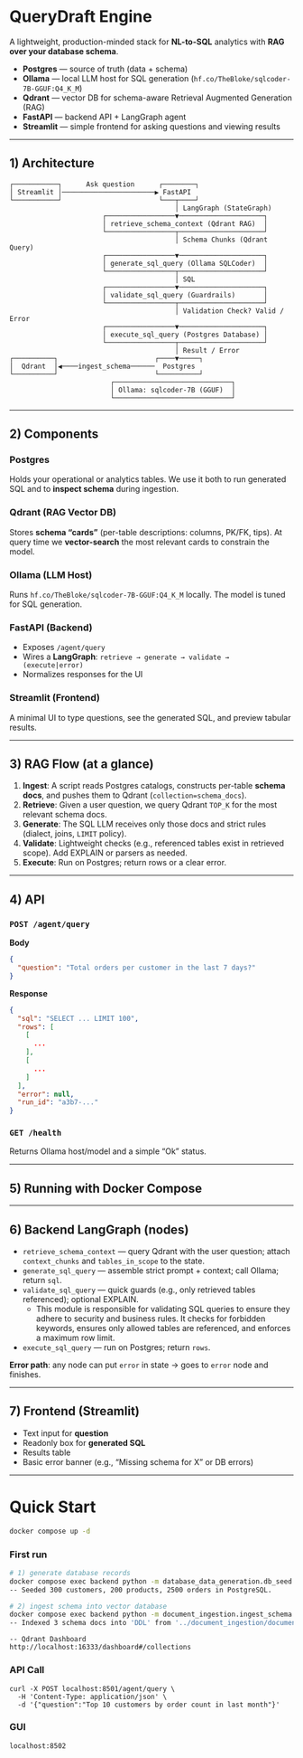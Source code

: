 # QueryDraft Engine

A lightweight, production-minded stack for **NL-to-SQL** analytics with **RAG over your database schema**.

* **Postgres** — source of truth (data + schema)
* **Ollama** — local LLM host for SQL generation (`hf.co/TheBloke/sqlcoder-7B-GGUF:Q4_K_M`)
* **Qdrant** — vector DB for schema-aware Retrieval Augmented Generation (RAG)
* **FastAPI** — backend API + LangGraph agent
* **Streamlit** — simple frontend for asking questions and viewing results

---

## 1) Architecture

```
┌───────────┐      Ask question      ┌────────┐
│ Streamlit │───────────────────────▶ FastAPI  
└───────────┘                        └───┬────┘
                                         │ LangGraph (StateGraph)
                       ┌─────────────────▼─────────────────────┐
                       │ retrieve_schema_context (Qdrant RAG)  │
                       └─────────────────┬─────────────────────┘
                                         │ Schema Chunks (Qdrant Query)
                       ┌─────────────────▼─────────────────────┐
                       │ generate_sql_query (Ollama SQLCoder)  │
                       └─────────────────┬─────────────────────┘
                                         │ SQL
                       ┌─────────────────▼─────────────────────┐
                       │ validate_sql_query (Guardrails)       │
                       └─────────────────┬─────────────────────┘
                                         │ Validation Check? Valid / Error
                       ┌─────────────────▼─────────────────────┐
                       │ execute_sql_query (Postgres Database) │
                       └─────────────────┬─────────────────────┘
                                         │ Result / Error
┌──────────┐                        ┌────▼─────┐
│  Qdrant  │◀────ingest_schema──────  Postgres 
└──────────┘                        └──────────┘
                         ┌─────────────────────────────┐
                         │ Ollama: sqlcoder-7B (GGUF)  │
                         └─────────────────────────────┘
```

---

## 2) Components

### Postgres

Holds your operational or analytics tables. We use it both to run generated SQL and to **inspect schema** during
ingestion.

### Qdrant (RAG Vector DB)

Stores **schema “cards”** (per-table descriptions: columns, PK/FK, tips). At query time we **vector-search** the most
relevant cards to constrain the model.

### Ollama (LLM Host)

Runs `hf.co/TheBloke/sqlcoder-7B-GGUF:Q4_K_M` locally. The model is tuned for SQL generation.

### FastAPI (Backend)

* Exposes `/agent/query`
* Wires a **LangGraph**: `retrieve → generate → validate → (execute|error)`
* Normalizes responses for the UI

### Streamlit (Frontend)

A minimal UI to type questions, see the generated SQL, and preview tabular results.

---

## 3) RAG Flow (at a glance)

1. **Ingest**: A script reads Postgres catalogs, constructs per-table **schema docs**, and pushes them to
   Qdrant (`collection=schema_docs`).
2. **Retrieve**: Given a user question, we query Qdrant `TOP_K` for the most relevant schema docs.
3. **Generate**: The SQL LLM receives only those docs and strict rules (dialect, joins, `LIMIT` policy).
4. **Validate**: Lightweight checks (e.g., referenced tables exist in retrieved scope). Add EXPLAIN or parsers as
   needed.
5. **Execute**: Run on Postgres; return rows or a clear error.

---

## 4) API

### `POST /agent/query`

**Body**

```json
{
  "question": "Total orders per customer in the last 7 days?"
}
```

**Response**

```json
{
  "sql": "SELECT ... LIMIT 100",
  "rows": [
    [
      ...
    ],
    [
      ...
    ]
  ],
  "error": null,
  "run_id": "a3b7-..."
}
```

### `GET /health`

Returns Ollama host/model and a simple “Ok” status.

---

## 5) Running with Docker Compose

---

## 6) Backend LangGraph (nodes)

* `retrieve_schema_context` — query Qdrant with the user question; attach `context_chunks` and `tables_in_scope` to the
  state.
* `generate_sql_query` — assemble strict prompt + context; call Ollama; return `sql`.
* `validate_sql_query` — quick guards (e.g., only retrieved tables referenced); optional EXPLAIN.
    - This module is responsible for validating SQL queries to ensure they adhere to security and business rules.
    It checks for forbidden keywords, ensures only allowed tables are referenced, and enforces a maximum row limit.
* `execute_sql_query` — run on Postgres; return `rows`.

**Error path**: any node can put `error` in state → goes to `error` node and finishes.

---

## 7) Frontend (Streamlit)

* Text input for **question**
* Readonly box for **generated SQL**
* Results table
* Basic error banner (e.g., “Missing schema for X” or DB errors)

---

# Quick Start

```bash
docker compose up -d
```

### First run

```bash
# 1) generate database records
docker compose exec backend python -m database_data_generation.db_seed
-- Seeded 300 customers, 200 products, 2500 orders in PostgreSQL.

# 2) ingest schema into vector database 
docker compose exec backend python -m document_ingestion.ingest_schema
-- Indexed 3 schema docs into 'DDL' from '../document_ingestion/documents.json'
```

```
-- Qdrant Dashboard
http://localhost:16333/dashboard#/collections
```

### API Call

```
curl -X POST localhost:8501/agent/query \
  -H 'Content-Type: application/json' \
  -d '{"question":"Top 10 customers by order count in last month"}'
```

### GUI

```
localhost:8502
```
